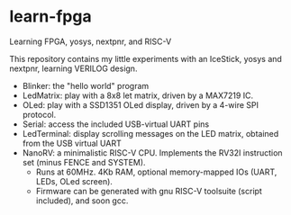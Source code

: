 # learn-fpga
Learning FPGA, yosys, nextpnr, and RISC-V 

This repository contains my little experiments with an IceStick, yosys and nextpnr, learning VERILOG design.

* Blinker: the "hello world" program
* LedMatrix: play with a 8x8 let matrix, driven by a MAX7219 IC. 
* OLed: play with a SSD1351 OLed display, driven by a 4-wire SPI protocol.
* Serial: access the included USB-virtual UART pins
* LedTerminal: display scrolling messages on the LED matrix, obtained from the USB virtual UART
* NanoRV: a minimalistic RISC-V CPU. Implements the RV32I instruction set (minus FENCE and SYSTEM). 
    - Runs at 60MHz. 4Kb RAM, optional memory-mapped IOs (UART, LEDs, OLed screen).
    - Firmware can be generated with gnu RISC-V toolsuite (script included), and soon gcc.
